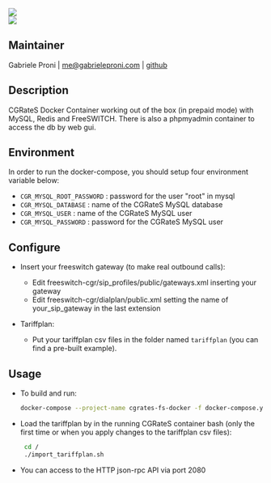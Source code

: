 <img src="http://www.cgrates.org/img/bg/logo.png" /><br>
<img src="https://voipkb.com/img/freeswitchlogo_lg.png" />

## Maintainer
Gabriele Proni | <me@gabrieleproni.com> | [github](https://github.com/MrGab)

## Description
CGRateS Docker Container working out of the box (in prepaid mode) with MySQL, Redis and FreeSWITCH. There is also a phpmyadmin container to access the db by web gui.

## Environment
In order to run the docker-compose, you should setup four environment variable below:
* `CGR_MYSQL_ROOT_PASSWORD` : password for the user "root" in mysql
* `CGR_MYSQL_DATABASE` : name of the CGRateS MySQL database 
* `CGR_MYSQL_USER` : name of the CGRateS MySQL user
* `CGR_MYSQL_PASSWORD` : password for the CGRateS MySQL user

## Configure
* Insert your freeswitch gateway (to make real outbound calls):
  * Edit freeswitch-cgr/sip_profiles/public/gateways.xml inserting your gateway
  * Edit freeswitch-cgr/dialplan/public.xml setting the name of your_sip_gateway in the last extension
  
* Tariffplan: 
  * Put your tariffplan csv files  in the folder named `tariffplan` (you can find a pre-built example). 

## Usage
* To build and run:
  ```bash
  docker-compose --project-name cgrates-fs-docker -f docker-compose.yml up --build 
  ```

* Load the tariffplan by in the running CGRateS container bash (only the first time or when you apply changes to the tariffplan csv files):
    ```bash
     cd /
     ./import_tariffplan.sh
    ```

* You can access to the HTTP json-rpc API via port 2080

